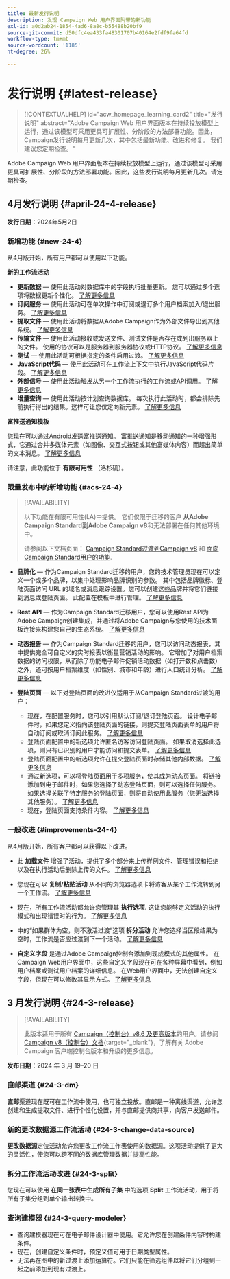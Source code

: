 ```yaml
---
title: 最新发行说明
description: 发现 Campaign Web 用户界面附带的新功能
exl-id: a0d2ab24-1854-4ad6-8a8c-b55488b20bf9
source-git-commit: d50dfc4ea433fa48301707b40164e2fdf9fa64fd
workflow-type: tm+mt
source-wordcount: '1185'
ht-degree: 26%

---
```


# 发行说明 {#latest-release}

>[!CONTEXTUALHELP]
>id="acw_homepage_learning_card2"
>title="发行说明"
>abstract="Adobe Campaign Web 用户界面版本在持续投放模型上运行，通过该模型可采用更具可扩展性、分阶段的方法部署功能。因此，Campaign发行说明每月更新几次，其中包括最新功能、改进和修复。 我们建议您定期检查。"

<!--Last update: **March 19, 2024**-->

Adobe Campaign Web 用户界面版本在持续投放模型上运行，通过该模型可采用更具可扩展性、分阶段的方法部署功能。因此，这些发行说明每月更新几次。请定期检查。

## 4月发行说明 {#april-24-4-release}

**发行日期**：2024年5月2日

### 新增功能 {#new-24-4}

从4月版开始，所有用户都可以使用以下功能。

**新的工作流活动**

* **更新数据**  — 使用此活动对数据库中的字段执行批量更新。 您可以通过多个选项将数据更新个性化。 [了解更多信息](../workflows/activities/update-data.md)
* **订阅服务**  — 使用此活动可在单次操作中订阅或退订多个用户档案加入/退出服务。 [了解更多信息](../workflows/activities/subscription-services.md)
* **提取文件**  — 使用此活动将数据从Adobe Campaign作为外部文件导出到其他系统。 [了解更多信息](../workflows/activities/extract-file.md)
* **传输文件**  — 使用此活动接收或发送文件、测试文件是否存在或列出服务器上的文件。 使用的协议可以是服务器到服务器协议或HTTP协议。 [了解更多信息](../workflows/activities/transfer-file.md)
* **测试**  — 使用此活动可根据指定的条件启用过渡。 [了解更多信息](../workflows/activities/test.md)
* **JavaScript代码**  — 使用此活动可在工作流上下文中执行JavaScript代码片段。 [了解更多信息](../workflows/activities/javascript-code.md)
* **外部信号**  — 使用此活动触发从另一个工作流执行的工作流或API调用。 [了解更多信息](../workflows/activities/external-signal.md)
* **增量查询**  — 使用此活动按计划查询数据库。 每次执行此活动时，都会排除先前执行得出的结果。这样可让您仅定向新元素。 [了解更多信息](../workflows/activities/incremental-query.md)

**富推送通知模板**

您现在可以通过Android发送富推送通知。 富推送通知是移动通知的一种增强形式，它通过合并多媒体元素（如图像、交互式按钮或其他富媒体内容）而超出简单的文本消息。 [了解更多信息](../push/rich-push.md)

请注意，此功能位于 **有限可用性** （洛杉矶）。

<!--
* **Audit Trail**

The Audit trail feature constantly records a detailed log of actions and events taking place within the Adobe Campaign instance in real-time. It offers a convenient method to access a chronological record of data, addressing queries such as: the status of workflows, the latest individuals to modify them, or the activities performed by users within the instance.
-->

### 限量发布中的新增功能 {#acs-24-4}

>[!AVAILABILITY]
>
>以下功能在有限可用性(LA)中提供。 它们仅限于迁移的客户 **从Adobe Campaign Standard到Adobe Campaign v8**&#x200B;和无法部署在任何其他环境中。
>
>请参阅以下文档页面： [Campaign Standard过渡到Campaign v8](../rn/acs-migration.md) 和 [面向Campaign Standard用户的功能](https://experienceleague.adobe.com/docs/experience-cloud/campaign/campaign-standard-migration-home.html).

* **品牌化**  — 作为Campaign Standard迁移的用户，您的技术管理员现在可以定义一个或多个品牌，以集中处理影响品牌识别的参数。 其中包括品牌徽标、登陆页面访问 URL 的域名或消息跟踪设置。您可以创建这些品牌并将它们链接到消息或登陆页面。 此配置在模板中进行管理。 [了解更多信息](https://experienceleague.adobe.com/docs/experience-cloud/campaign/branding/branding-gs.html)

* **Rest API**  — 作为Campaign Standard迁移用户，您可以使用Rest API为Adobe Campaign创建集成，并通过将Adobe Campaign与您使用的技术面板连接来构建您自己的生态系统。 [了解更多信息](https://experienceleague.adobe.com/docs/experience-cloud/campaign/apis/get-started-apis.html)

* **动态报告**  — 作为Campaign Standard迁移的用户，您可以访问动态报表，其中提供完全可自定义的实时报表以衡量营销活动的影响。 它增加了对用户档案数据的访问权限，从而除了功能电子邮件促销活动数据（如打开数和点击数）之外，还可按用户档案维度（如性别、城市和年龄）进行人口统计分析。 [了解更多信息](https://experienceleague.adobe.com/docs/experience-cloud/campaign/reporting/get-started-reporting.html)

* **登陆页面**  — 以下对登陆页面的改进仅适用于从Campaign Standard过渡的用户：

   * 现在，在配置服务时，您可以引用默认订阅/退订登陆页面。 设计电子邮件时，如果您定义指向该登陆页面的链接，则提交登陆页面表单的用户将自动订阅或取消订阅此服务。 [了解更多信息](../audience/manage-services.md#create-service)
   * 登陆页面配置中的新选项允许匿名访客访问登陆页面。 如果取消选择此选项，则只有已识别的用户才能访问和提交表单。 [了解更多信息](../landing-pages/create-lp.md#create-landing-page)
   * 登陆页面配置中的新选项允许在提交登陆页面时存储其他内部数据。 [了解更多信息](../landing-pages/create-lp.md#create-landing-page)
   * 通过新选项，可以将登陆页面用于多项服务，使其成为动态页面。 将链接添加到电子邮件时，如果您选择了动态登陆页面，则可以选择任何服务。 如果选择关联了特定服务的登陆页面，则将自动使用此服务（您无法选择其他服务）。 [了解更多信息](../landing-pages/create-lp.md#define-actions-on-form-submission)
   * 现在，登陆页面支持条件内容。 [了解更多信息](../landing-pages/lp-content.md)

### 一般改进 {#improvements-24-4}

从4月版开始，所有客户都可以获得以下改进。
<!--**Workflow - Copy/Paste into another tab**: -->

* 此 **加载文件** 增强了活动，提供了多个部分来上传样例文件、管理错误和拒绝以及在执行活动后删除上传的文件。 [了解更多信息](../workflows/activities/load-file.md)


* 您现在可以 **复制/粘贴活动** 从不同的浏览器选项卡将访客从某个工作流转到另一个工作流。 [了解更多信息](../workflows/orchestrate-activities.md#copy-activities-copy)

<!--**Workflow - Execution options**: -->

* 现在，所有工作流活动都允许您管理其 **执行选项**. 这让您能够定义活动的执行模式和出现错误时的行为。 [了解更多信息](../workflows/orchestrate-activities.md#execution-options-execution)

<!-- **Workflow - Split Activity - Support Skipping Empty Transition**: -->

* 中的“如果群体为空，则不激活过渡”选项 **拆分活动** 允许您选择当区段结果为空时，工作流是否应过渡到下一个活动。 [了解更多信息](../workflows/activities/split.md)

<!--* **Support of custom fields**-->

* **自定义字段** 是通过Adobe Campaign控制台添加到现成模式的其他属性。 在Campaign Web用户界面中，这些自定义字段现在可在各种屏幕中看到，例如用户档案或测试用户档案的详细信息。 在Web用户界面中，无法创建自定义字段，但现在可以修改其显示方式。 [了解更多信息](../administration/custom-fields.md)


## 3 月发行说明 {#24-3-release}

>[!AVAILABILITY]
>
>此版本适用于所有 [Campaign（控制台）v8.6 及更高版本](https://experienceleague.adobe.com/docs/campaign/campaign-v8/releases/release-notes.html?lang=zh-Hans)的用户。请参阅 [Campaign v8（控制台）文档](https://experienceleague.adobe.com/docs/campaign/campaign-v8/releases/upgrades.html?lang=zh-Hans){target="_blank"}，了解有关 Adobe Campaign 客户端控制台版本和升级的更多信息。

**发布日期**：2024 年 3 月 19–20 日

### 直邮渠道 {#24-3-dm}

**直邮**&#x200B;渠道现在既可在工作流中使用，也可独立投放。直邮是一种离线渠道，允许您创建和生成提取文件、进行个性化设置，并与直邮提供商共享，向客户发送邮件。

### 新的更改数据源工作流活动 {#24-3-change-data-source}

**更改数据源**&#x200B;定位活动允许您更改工作流工作表使用的数据源。这项活动提供了更大的灵活性，使您可以跨不同的数据库管理数据并提高性能。

### 拆分工作流活动改进 {#24-3-split}

您现在可以使用 **在同一张表中生成所有子集** 中的选项 **Split** 工作流活动，用于将所有子集分组到单个输出转换中。

### 查询建模器 {#24-3-query-modeler}

* 查询建模器现在可在电子邮件设计器中使用。它允许您在创建条件内容时构建条件。
* 现在，创建自定义条件时，预定义值可用于日期类型属性。
* 无法再在图中的新过渡上添加运算符。它们只能在筛选组件以将它们分组到一起之前添加到现有过渡上。
